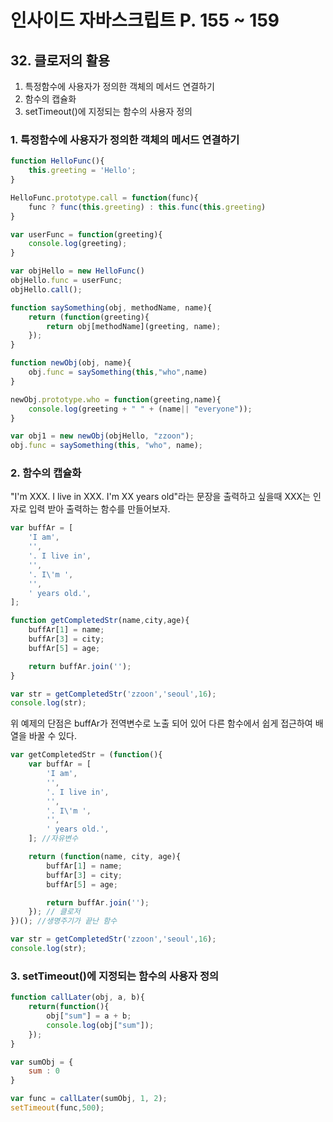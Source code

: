 # 인사이드 자바스크립트 P. 155 ~ 159

## 32. 클로저의 활용
1. 특정함수에 사용자가 정의한 객체의 메서드 연결하기
2. 함수의 캡슐화
3. setTimeout()에 지정되는 함수의 사용자 정의

### 1. 특정함수에 사용자가 정의한 객체의 메서드 연결하기
```js
function HelloFunc(){
    this.greeting = 'Hello';
}

HelloFunc.prototype.call = function(func){
    func ? func(this.greeting) : this.func(this.greeting)
}

var userFunc = function(greeting){
    console.log(greeting);
}

var objHello = new HelloFunc()
objHello.func = userFunc;
objHello.call();
```

```js
function saySomething(obj, methodName, name){
    return (function(greeting){
        return obj[methodName](greeting, name);
    });
}

function newObj(obj, name){
    obj.func = saySomething(this,"who",name)
}

newObj.prototype.who = function(greeting,name){
    console.log(greeting + " " + (name|| "everyone"));
}

var obj1 = new newObj(objHello, "zzoon");
obj.func = saySomething(this, "who", name);

```

### 2. 함수의 캡슐화
"I'm XXX. I live in XXX. I'm XX years old"라는 문장을 출력하고 싶을때 XXX는 인자로 입력 받아 출력하는 함수를 만들어보자.
```js
var buffAr = [
    'I am',
    '',
    '. I live in',
    '',
    '. I\'m ',
    '',
    ' years old.',
];

function getCompletedStr(name,city,age){
    buffAr[1] = name;
    buffAr[3] = city;
    buffAr[5] = age;

    return buffAr.join('');
}

var str = getCompletedStr('zzoon','seoul',16);
console.log(str);
```
위 예제의 단점은 buffAr가 전역변수로 노출 되어 있어 다른 함수에서 쉽게 접근하여 배열을 바꿀 수 있다.

```js
var getCompletedStr = (function(){
    var buffAr = [
        'I am',
        '',
        '. I live in',
        '',
        '. I\'m ',
        '',
        ' years old.',
    ]; //자유변수

    return (function(name, city, age){
        buffAr[1] = name;
        buffAr[3] = city;
        buffAr[5] = age;

        return buffAr.join('');
    }); // 클로저
})(); //생명주기가 끝난 함수

var str = getCompletedStr('zzoon','seoul',16);
console.log(str);
```


### 3. setTimeout()에 지정되는 함수의 사용자 정의
```js
function callLater(obj, a, b){
    return(function(){
        obj["sum"] = a + b;
        console.log(obj["sum"]);
    });
}

var sumObj = {
    sum : 0
}

var func = callLater(sumObj, 1, 2);
setTimeout(func,500);
```
